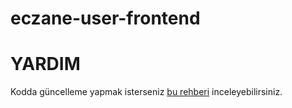 # eczane-user-frontend

# YARDIM
Kodda güncelleme yapmak isterseniz [bu rehberi](./AcikKaynakPrKilavuzu.md) inceleyebilirsiniz.
